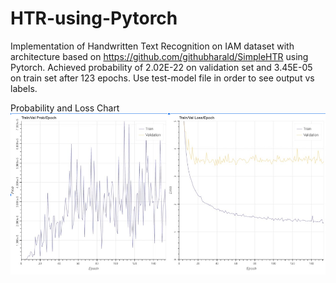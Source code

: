 # HTR-using-Pytorch
Implementation of Handwritten Text Recognition on IAM dataset with architecture based on https://github.com/githubharald/SimpleHTR using Pytorch.
Achieved probability of 2.02E-22 on validation set and 3.45E-05 on train set after 123 epochs.
Use test-model file in order to see output vs labels. 

Probability and Loss Chart
![alt text](https://github.com/hqdang/HTR-using-Pytorch/blob/master/model/chart.PNG)
